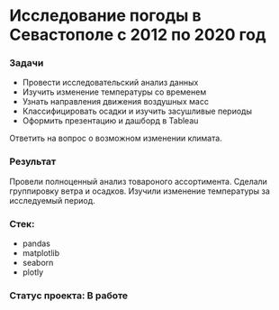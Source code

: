 # Исследование погоды в Севастополе с 2012 по 2020 год

### Задачи
- Провести исследовательский анализ данных
- Изучить изменение температуры со временем
- Узнать направления движения воздушных масс
- Классифицировать осадки и изучить засушливые периоды
- Оформить презентацию и дашборд в Tableau

Ответить на вопрос о возможном изменении климата.

### Результат
Провели полноценный анализ товароного ассортимента. Сделали группировку ветра и осадков. 
Изучили изменение температуры за исследуемый период.

### Стек:
- pandas
- matplotlib
- seaborn
- plotly

### Статус проекта: В работе



